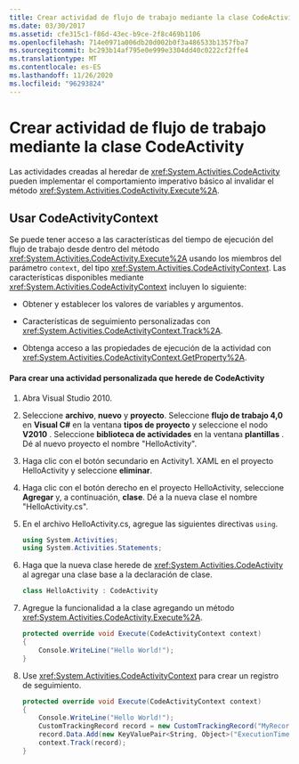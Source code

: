 ```yaml
---
title: Crear actividad de flujo de trabajo mediante la clase CodeActivity
ms.date: 03/30/2017
ms.assetid: cfe315c1-f86d-43ec-b9ce-2f8c469b1106
ms.openlocfilehash: 714e0971a006db20d002b0f3a486533b1357fba7
ms.sourcegitcommit: bc293b14af795e0e999e3304dd40c0222cf2ffe4
ms.translationtype: MT
ms.contentlocale: es-ES
ms.lasthandoff: 11/26/2020
ms.locfileid: "96293824"
---
```

# <a name="workflow-activity-authoring-using-the-codeactivity-class"></a>Crear actividad de flujo de trabajo mediante la clase CodeActivity

Las actividades creadas al heredar de <xref:System.Activities.CodeActivity> pueden implementar el comportamiento imperativo básico al invalidar el método <xref:System.Activities.CodeActivity.Execute%2A>.

## <a name="using-codeactivitycontext"></a>Usar CodeActivityContext

 Se puede tener acceso a las características del tiempo de ejecución del flujo de trabajo desde dentro del método <xref:System.Activities.CodeActivity.Execute%2A> usando los miembros del parámetro `context`, del tipo <xref:System.Activities.CodeActivityContext>. Las características disponibles mediante <xref:System.Activities.CodeActivityContext> incluyen lo siguiente:

- Obtener y establecer los valores de variables y argumentos.

- Características de seguimiento personalizadas con <xref:System.Activities.CodeActivityContext.Track%2A>.

- Obtenga acceso a las propiedades de ejecución de la actividad con <xref:System.Activities.CodeActivityContext.GetProperty%2A>.

#### <a name="to-create-a-custom-activity-that-inherits-from-codeactivity"></a>Para crear una actividad personalizada que herede de CodeActivity

1. Abra Visual Studio 2010.

2. Seleccione **archivo**, **nuevo** y **proyecto**. Seleccione **flujo de trabajo 4,0** en **Visual C#** en la ventana **tipos de proyecto** y seleccione el nodo **V2010** . Seleccione **biblioteca de actividades** en la ventana **plantillas** . Dé al nuevo proyecto el nombre "HelloActivity".

3. Haga clic con el botón secundario en Activity1. XAML en el proyecto HelloActivity y seleccione **eliminar**.

4. Haga clic con el botón derecho en el proyecto HelloActivity, seleccione **Agregar** y, a continuación, **clase**. Dé a la nueva clase el nombre "HelloActivity.cs".

5. En el archivo HelloActivity.cs, agregue las siguientes directivas `using`.

    ```csharp
    using System.Activities;
    using System.Activities.Statements;
    ```

6. Haga que la nueva clase herede de <xref:System.Activities.CodeActivity> al agregar una clase base a la declaración de clase.

    ```csharp
    class HelloActivity : CodeActivity
    ```

7. Agregue la funcionalidad a la clase agregando un método <xref:System.Activities.CodeActivity.Execute%2A>.

    ```csharp
    protected override void Execute(CodeActivityContext context)
    {
        Console.WriteLine("Hello World!");
    }
    ```

8. Use <xref:System.Activities.CodeActivityContext> para crear un registro de seguimiento.

    ```csharp
    protected override void Execute(CodeActivityContext context)
    {
        Console.WriteLine("Hello World!");
        CustomTrackingRecord record = new CustomTrackingRecord("MyRecord");
        record.Data.Add(new KeyValuePair<String, Object>("ExecutionTime", DateTime.Now));
        context.Track(record);
    }
    ```
